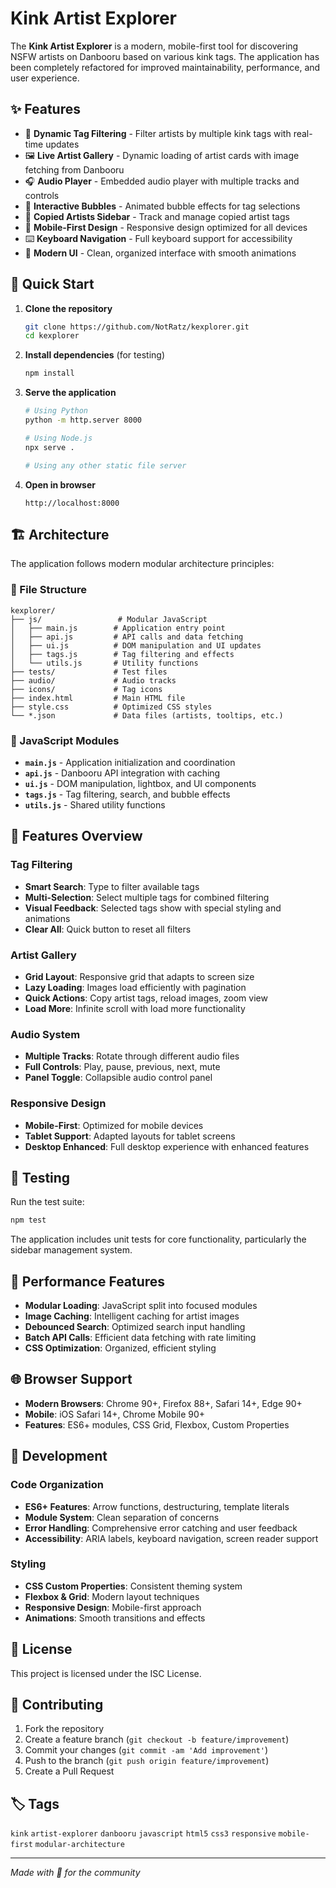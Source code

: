 # Kink Artist Explorer

The **Kink Artist Explorer** is a modern, mobile-first tool for discovering NSFW artists on Danbooru based on various kink tags. The application has been completely refactored for improved maintainability, performance, and user experience.

## ✨ Features

- 🎯 **Dynamic Tag Filtering** - Filter artists by multiple kink tags with real-time updates
- 🖼️ **Live Artist Gallery** - Dynamic loading of artist cards with image fetching from Danbooru
- 🎧 **Audio Player** - Embedded audio player with multiple tracks and controls
- 💬 **Interactive Bubbles** - Animated bubble effects for tag selections
- 🎀 **Copied Artists Sidebar** - Track and manage copied artist tags
- 📱 **Mobile-First Design** - Responsive design optimized for all devices
- ⌨️ **Keyboard Navigation** - Full keyboard support for accessibility
- 🎨 **Modern UI** - Clean, organized interface with smooth animations

## 🚀 Quick Start

1. **Clone the repository**
   ```bash
   git clone https://github.com/NotRatz/kexplorer.git
   cd kexplorer
   ```

2. **Install dependencies** (for testing)
   ```bash
   npm install
   ```

3. **Serve the application**
   ```bash
   # Using Python
   python -m http.server 8000
   
   # Using Node.js
   npx serve .
   
   # Using any other static file server
   ```

4. **Open in browser**
   ```
   http://localhost:8000
   ```

## 🏗️ Architecture

The application follows modern modular architecture principles:

### 📁 File Structure
```
kexplorer/
├── js/                 # Modular JavaScript
│   ├── main.js        # Application entry point
│   ├── api.js         # API calls and data fetching
│   ├── ui.js          # DOM manipulation and UI updates
│   ├── tags.js        # Tag filtering and effects
│   └── utils.js       # Utility functions
├── tests/             # Test files
├── audio/             # Audio tracks
├── icons/             # Tag icons
├── index.html         # Main HTML file
├── style.css          # Optimized CSS styles
└── *.json             # Data files (artists, tooltips, etc.)
```

### 🔧 JavaScript Modules

- **`main.js`** - Application initialization and coordination
- **`api.js`** - Danbooru API integration with caching
- **`ui.js`** - DOM manipulation, lightbox, and UI components
- **`tags.js`** - Tag filtering, search, and bubble effects
- **`utils.js`** - Shared utility functions

## 🎨 Features Overview

### Tag Filtering
- **Smart Search**: Type to filter available tags
- **Multi-Selection**: Select multiple tags for combined filtering
- **Visual Feedback**: Selected tags show with special styling and animations
- **Clear All**: Quick button to reset all filters

### Artist Gallery
- **Grid Layout**: Responsive grid that adapts to screen size
- **Lazy Loading**: Images load efficiently with pagination
- **Quick Actions**: Copy artist tags, reload images, zoom view
- **Load More**: Infinite scroll with load more functionality

### Audio System
- **Multiple Tracks**: Rotate through different audio files
- **Full Controls**: Play, pause, previous, next, mute
- **Panel Toggle**: Collapsible audio control panel

### Responsive Design
- **Mobile-First**: Optimized for mobile devices
- **Tablet Support**: Adapted layouts for tablet screens
- **Desktop Enhanced**: Full desktop experience with enhanced features

## 🧪 Testing

Run the test suite:
```bash
npm test
```

The application includes unit tests for core functionality, particularly the sidebar management system.

## 🎯 Performance Features

- **Modular Loading**: JavaScript split into focused modules
- **Image Caching**: Intelligent caching for artist images
- **Debounced Search**: Optimized search input handling
- **Batch API Calls**: Efficient data fetching with rate limiting
- **CSS Optimization**: Organized, efficient styling

## 🌐 Browser Support

- **Modern Browsers**: Chrome 90+, Firefox 88+, Safari 14+, Edge 90+
- **Mobile**: iOS Safari 14+, Chrome Mobile 90+
- **Features**: ES6+ modules, CSS Grid, Flexbox, Custom Properties

## 🔧 Development

### Code Organization
- **ES6+ Features**: Arrow functions, destructuring, template literals
- **Module System**: Clean separation of concerns
- **Error Handling**: Comprehensive error catching and user feedback
- **Accessibility**: ARIA labels, keyboard navigation, screen reader support

### Styling
- **CSS Custom Properties**: Consistent theming system
- **Flexbox & Grid**: Modern layout techniques
- **Responsive Design**: Mobile-first approach
- **Animations**: Smooth transitions and effects

## 📝 License

This project is licensed under the ISC License.

## 🤝 Contributing

1. Fork the repository
2. Create a feature branch (`git checkout -b feature/improvement`)
3. Commit your changes (`git commit -am 'Add improvement'`)
4. Push to the branch (`git push origin feature/improvement`)
5. Create a Pull Request

## 🏷️ Tags

`kink` `artist-explorer` `danbooru` `javascript` `html5` `css3` `responsive` `mobile-first` `modular-architecture`

---

*Made with 💖 for the community*

